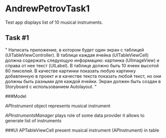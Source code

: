 # AndrewPetrovTask1



Test app displays list of 10 musical instruments.

## Task #1

"
Написать приложение, в котором будет один экран с таблицей (UITableViewController). В таблице каждая ячейка (UITableViewCell) должна содержать следующую информацию:  картинка (UIImageView) и справа от нее текст (UILabel). В таблице должно быть 10 ячеек высотой 80 пикселей.  В качестве картинки показать любую картинку добавленную в проект и в качестве текста показать любой текст, но они должны быть разными для каждой ячейки.  Экран должен быть создан в Storyboard с использованием Autolayout.
"



###Model


*APInstrument* object represents musical instrument

*APInstrumentsManager* plays role of some data provider it allows to generate list of instruments

###UI
APTableViewCell present musical instrument (APInstrument) in table
